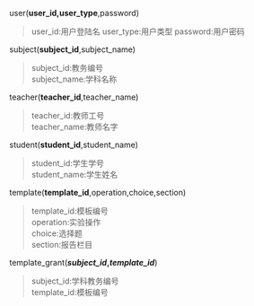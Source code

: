 user(**user_id,user_type**,password)
> user_id:用户登陆名
> user_type:用户类型
> password:用户密码

subject(**subject_id**,subject_name)
> subject_id:教务编号\
> subject_name:学科名称

teacher(**teacher_id**,teacher_name)
> teacher_id:教师工号\
> teacher_name:教师名字

student(**student_id**,student_name)
> student_id:学生学号\
> student_name:学生姓名

template(**template_id**,operation,choice,section)
> template_id:模板编号\
> operation:实验操作\
> choice:选择题\
> section:报告栏目

template_grant(***subject_id*,*template_id***)
> subject_id:学科教务编号\
> template_id:模板编号